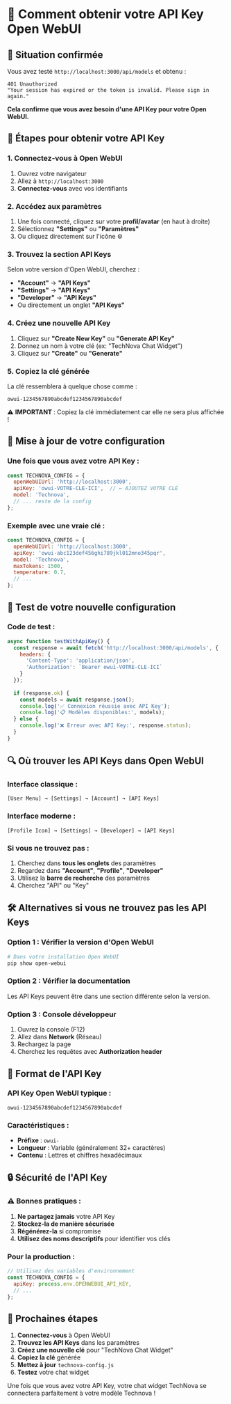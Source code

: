# 🔑 Comment obtenir votre API Key Open WebUI

## 🎯 Situation confirmée

Vous avez testé `http://localhost:3000/api/models` et obtenu :
```
401 Unauthorized
"Your session has expired or the token is invalid. Please sign in again."
```

**Cela confirme que vous avez besoin d'une API Key pour votre Open WebUI.**

## 🚀 Étapes pour obtenir votre API Key

### 1. **Connectez-vous à Open WebUI**
1. Ouvrez votre navigateur
2. Allez à `http://localhost:3000`
3. **Connectez-vous** avec vos identifiants

### 2. **Accédez aux paramètres**
1. Une fois connecté, cliquez sur votre **profil/avatar** (en haut à droite)
2. Sélectionnez **"Settings"** ou **"Paramètres"**
3. Ou cliquez directement sur l'icône ⚙️

### 3. **Trouvez la section API Keys**
Selon votre version d'Open WebUI, cherchez :
- **"Account"** → **"API Keys"**
- **"Settings"** → **"API Keys"**
- **"Developer"** → **"API Keys"**
- Ou directement un onglet **"API Keys"**

### 4. **Créez une nouvelle API Key**
1. Cliquez sur **"Create New Key"** ou **"Generate API Key"**
2. Donnez un nom à votre clé (ex: "TechNova Chat Widget")
3. Cliquez sur **"Create"** ou **"Generate"**

### 5. **Copiez la clé générée**
La clé ressemblera à quelque chose comme :
```
owui-1234567890abcdef1234567890abcdef
```

⚠️ **IMPORTANT** : Copiez la clé immédiatement car elle ne sera plus affichée !

## 🔧 Mise à jour de votre configuration

### Une fois que vous avez votre API Key :
```javascript
const TECHNOVA_CONFIG = {
  openWebUIUrl: 'http://localhost:3000',
  apiKey: 'owui-VOTRE-CLE-ICI',  // ← AJOUTEZ VOTRE CLÉ
  model: 'Technova',
  // ... reste de la config
};
```

### Exemple avec une vraie clé :
```javascript
const TECHNOVA_CONFIG = {
  openWebUIUrl: 'http://localhost:3000',
  apiKey: 'owui-abc123def456ghi789jkl012mno345pqr',
  model: 'Technova',
  maxTokens: 1500,
  temperature: 0.7,
  // ...
};
```

## 🧪 Test de votre nouvelle configuration

### Code de test :
```javascript
async function testWithApiKey() {
  const response = await fetch('http://localhost:3000/api/models', {
    headers: {
      'Content-Type': 'application/json',
      'Authorization': `Bearer owui-VOTRE-CLE-ICI`
    }
  });
  
  if (response.ok) {
    const models = await response.json();
    console.log('✅ Connexion réussie avec API Key');
    console.log('📋 Modèles disponibles:', models);
  } else {
    console.log('❌ Erreur avec API Key:', response.status);
  }
}
```

## 🔍 Où trouver les API Keys dans Open WebUI

### Interface classique :
```
[User Menu] → [Settings] → [Account] → [API Keys]
```

### Interface moderne :
```
[Profile Icon] → [Settings] → [Developer] → [API Keys]
```

### Si vous ne trouvez pas :
1. Cherchez dans **tous les onglets** des paramètres
2. Regardez dans **"Account"**, **"Profile"**, **"Developer"**
3. Utilisez la **barre de recherche** des paramètres
4. Cherchez "API" ou "Key"

## 🛠️ Alternatives si vous ne trouvez pas les API Keys

### Option 1 : Vérifier la version d'Open WebUI
```bash
# Dans votre installation Open WebUI
pip show open-webui
```

### Option 2 : Vérifier la documentation
Les API Keys peuvent être dans une section différente selon la version.

### Option 3 : Console développeur
1. Ouvrez la console (F12)
2. Allez dans **Network** (Réseau)
3. Rechargez la page
4. Cherchez les requêtes avec **Authorization header**

## 📝 Format de l'API Key

### API Key Open WebUI typique :
```
owui-1234567890abcdef1234567890abcdef
```

### Caractéristiques :
- **Préfixe** : `owui-`
- **Longueur** : Variable (généralement 32+ caractères)
- **Contenu** : Lettres et chiffres hexadécimaux

## 🔒 Sécurité de l'API Key

### ⚠️ Bonnes pratiques :
1. **Ne partagez jamais** votre API Key
2. **Stockez-la de manière sécurisée**
3. **Régénérez-la** si compromise
4. **Utilisez des noms descriptifs** pour identifier vos clés

### Pour la production :
```javascript
// Utilisez des variables d'environnement
const TECHNOVA_CONFIG = {
  apiKey: process.env.OPENWEBUI_API_KEY,
  // ...
};
```

## 🚀 Prochaines étapes

1. **Connectez-vous** à Open WebUI
2. **Trouvez les API Keys** dans les paramètres
3. **Créez une nouvelle clé** pour "TechNova Chat Widget"
4. **Copiez la clé** générée
5. **Mettez à jour** `technova-config.js`
6. **Testez** votre chat widget

Une fois que vous avez votre API Key, votre chat widget TechNova se connectera parfaitement à votre modèle Technova !
